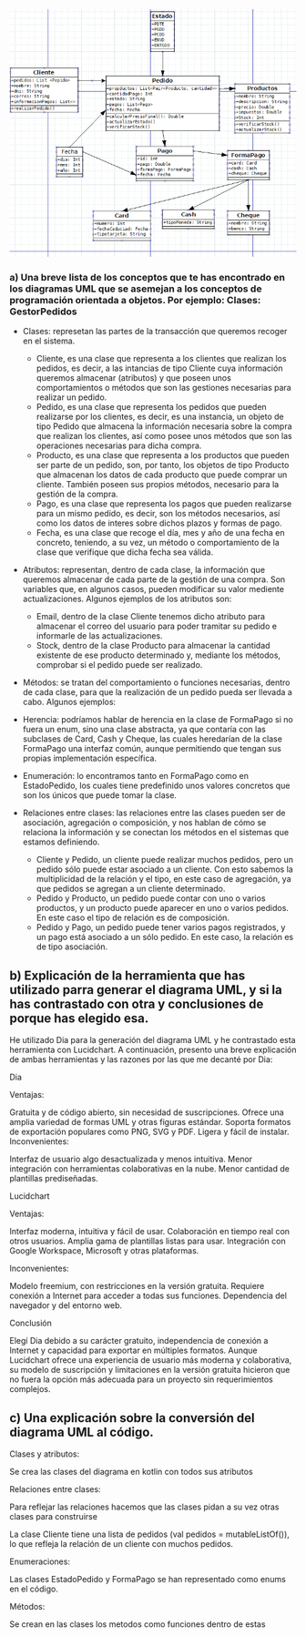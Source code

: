 ![foto del diagrama](https://github.com/AdrianDiaz24/Practica5_2-UML/blob/main/Captura%20de%20pantalla%20(54).png)


### a) Una breve lista de los conceptos que te has encontrado en los diagramas UML que se asemejan a los conceptos de programación orientada a objetos. Por ejemplo: Clases: GestorPedidos

- Clases: represetan las partes de la transacción que queremos recoger en el sistema.
  - Cliente, es una clase que representa a los clientes que realizan los pedidos, es decir, a las intancias de tipo Cliente cuya información queremos almacenar (atributos) y que poseen unos comportamientos o métodos que son las gestiones necesarias para realizar un pedido.
  - Pedido, es una clase que representa los pedidos que pueden realizarse por los clientes, es decir, es una instancia, un objeto de tipo Pedido que almacena la información necesaria sobre la compra que realizan los clientes, así como posee unos métodos que son las operaciones necesarias para dicha compra.
  - Producto, es una clase que representa a los productos que pueden ser parte de un pedido, son, por tanto, los objetos de tipo Producto que almacenan los datos de cada producto que puede comprar un cliente. También poseen sus propios métodos, necesario para la gestión de la compra.
  - Pago, es una clase que representa los pagos que pueden realizarse para un mismo pedido, es decir, son los métodos necesarios, así como los datos de interes sobre dichos plazos y formas de pago.
  - Fecha, es una clase que recoge el día, mes y año de una fecha en concreto, teniendo, a su vez, un método o comportamiento de la clase que verifique que dicha fecha sea válida.

- Atributos: representan, dentro de cada clase, la información que queremos almacenar de cada parte de la gestión de una compra. Son variables que, en algunos casos, pueden modificar su valor mediente actualizaciones. Algunos ejemplos de los atributos son:
   - Email, dentro de la clase Cliente tenemos dicho atributo para almacenar el correo del usuario para poder tramitar su pedido e informarle de las actualizaciones.
   - Stock, dentro de la clase Producto para almacenar la cantidad existente de ese producto determinado y, mediante los métodos, comprobar si el pedido puede ser realizado.
 
- Métodos: se tratan del comportamiento o funciones necesarias, dentro de cada clase, para que la realización de un pedido pueda ser llevada a cabo. Algunos ejemplos:

- Herencia: podríamos hablar de herencia en la clase de FormaPago si no fuera un enum, sino una clase abstracta, ya que contaría con las subclases de Card, Cash y Cheque, las cuales heredarían de la clase FormaPago una interfaz común, aunque permitiendo que tengan sus propias implementación específica.

- Enumeración: lo encontramos tanto en FormaPago como en EstadoPedido, los cuales tiene predefinido unos valores concretos que son los únicos que puede tomar la clase.

- Relaciones entre clases: las relaciones entre las clases pueden ser de asociación, agregación o composición, y nos hablan de cómo se relaciona la información y se conectan los métodos en el sistemas que estamos definiendo.
  - Cliente y Pedido, un cliente puede realizar muchos pedidos, pero un pedido sólo puede estar asociado a un cliente. Con esto sabemos la multiplicidad de la relación y el tipo, en este caso de agregación, ya que pedidos se agregan a un cliente determinado.
  - Pedido y Producto, un pedido puede contar con uno o varios productos, y un producto puede aparecer en uno o varios pedidos. En este caso el tipo de relación es de composición.
  - Pedido y Pago, un pedido puede tener varios pagos registrados, y un pago está asociado a un sólo pedido. En este caso, la relación es de tipo asociación.


## b) Explicación de la herramienta que has utilizado parra generar el diagrama UML, y si la has contrastado con otra y conclusiones de porque has elegido esa.

He utilizado Dia para la generación del diagrama UML y he contrastado esta herramienta con Lucidchart. A continuación, presento una breve explicación de ambas herramientas y las razones por las que me decanté por Dia:

Dia

  Ventajas:
  
  Gratuita y de código abierto, sin necesidad de suscripciones.
  Ofrece una amplia variedad de formas UML y otras figuras estándar.
  Soporta formatos de exportación populares como PNG, SVG y PDF.
  Ligera y fácil de instalar.
  Inconvenientes:
  
  Interfaz de usuario algo desactualizada y menos intuitiva.
  Menor integración con herramientas colaborativas en la nube.
  Menor cantidad de plantillas prediseñadas.

Lucidchart

  Ventajas:
  
  Interfaz moderna, intuitiva y fácil de usar.
  Colaboración en tiempo real con otros usuarios.
  Amplia gama de plantillas listas para usar.
  Integración con Google Workspace, Microsoft y otras plataformas.
  
  Inconvenientes:
  
  Modelo freemium, con restricciones en la versión gratuita.
  Requiere conexión a Internet para acceder a todas sus funciones.
  Dependencia del navegador y del entorno web.

Conclusión
 
  Elegí Dia debido a su carácter gratuito, independencia de conexión a Internet y capacidad para exportar en múltiples         formatos. Aunque Lucidchart ofrece una experiencia de usuario más moderna y colaborativa, su modelo de suscripción y         limitaciones en la versión gratuita hicieron que no fuera la opción más adecuada para un proyecto sin requerimientos         complejos.



## c) Una explicación sobre la conversión del diagrama UML al código.


Clases y atributos:

Se crea las clases del diagrama en kotlin con todos sus atributos

Relaciones entre clases:

Para reflejar las relaciones hacemos que las clases pidan a su vez otras clases para construirse

La clase Cliente tiene una lista de pedidos (val pedidos = mutableListOf<Pedido>()), lo que refleja la relación de un cliente con muchos pedidos.

Enumeraciones:

Las clases EstadoPedido y FormaPago se han representado como enums en el código. 

Métodos:

Se crean en las clases los metodos como funciones dentro de estas



